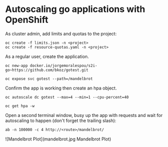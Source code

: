 # Autoscaling go applications with OpenShift

As cluster admin, add limits and quotas to the project:
```
oc create -f limits.json -n <project>
oc create -f resource-quotas.yaml -n <project>
```

As a regular user, create the application.
```
oc new-app docker.io/jorgemoralespou/s2i-go~https://github.com/bkoz/gotest.git

oc expose svc gotest --path=/mandelbrot
```
Confirm the app is working then create an hpa object.
```
oc autoscale dc gotest --max=4 --min=1 --cpu-percent=40

oc get hpa -w
```

Open a second terminal window, busy up the app with requests and wait for autoscaling to happen (don't forget the trailing slash):
```
ab -n 100000 -c 4 http://<route>/mandelbrot/
```

![Mandelbrot Plot](mandelbrot.jpg Mandelbrot Plot)


